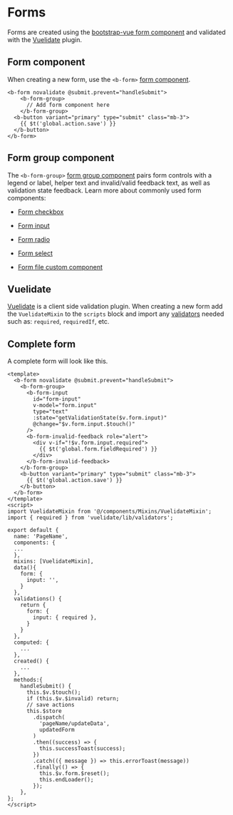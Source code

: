 # Forms

Forms are created using the [bootstrap-vue form
component](https://bootstrap-vue.org/docs/components/form)
and validated with the [Vuelidate](https://vuelidate.js.org/#sub-installation)
plugin.

## Form component

When creating a new form, use the `<b-form>` [form
component](https://bootstrap-vue.org/docs/components/form).

```vue
<b-form novalidate @submit.prevent="handleSubmit">
    <b-form-group>
      // Add form component here
    </b-form-group>
  <b-button variant="primary" type="submit" class="mb-3">
    {{ $t('global.action.save') }}
  </b-button>
</b-form>
```

## Form group component

The `<b-form-group>` [form group
component](https://bootstrap-vue.org/docs/components/form-group)
pairs form controls with a legend or label, helper text and invalid/valid
feedback text, as well as validation state feedback. Learn more about
commonly used form components:

- [Form checkbox](https://bootstrap-vue.org/docs/components/form-checkbox)
- [Form input](https://bootstrap-vue.org/docs/components/form-input)
- [Form radio](https://bootstrap-vue.org/docs/components/form-radio)
- [Form select](https://bootstrap-vue.org/docs/components/form-select)

- [Form file custom component](/guide/components/file-upload)

## Vuelidate

[Vuelidate](https://vuelidate.js.org/#sub-basic-form) is a client side
validation plugin. When creating a new form add the `VuelidateMixin`
to the `scripts` block and import any
[validators](https://vuelidate.js.org/#sub-builtin-validators) needed
such as: `required`, `requiredIf`, etc.

## Complete form

A complete form will look like this.

```vue
<template>
  <b-form novalidate @submit.prevent="handleSubmit">
    <b-form-group>
      <b-form-input
        id="form-input"
        v-model="form.input"
        type="text"
        :state="getValidationState($v.form.input)"
        @change="$v.form.input.$touch()"
      />
      <b-form-invalid-feedback role="alert">
        <div v-if="!$v.form.input.required">
          {{ $t('global.form.fieldRequired') }}
        </div>
      </b-form-invalid-feedback>
    </b-form-group>
    <b-button variant="primary" type="submit" class="mb-3">
      {{ $t('global.action.save') }}
    </b-button>
  </b-form>
</template>
<script>
import VuelidateMixin from '@/components/Mixins/VuelidateMixin';
import { required } from 'vuelidate/lib/validators';

export default {
  name: 'PageName',
  components: {
  ...
  },
  mixins: [VuelidateMixin],
  data(){
    form: {
      input: '',
    }
  },
  validations() {
    return {
      form: {
        input: { required },
      }
    }
  },
  computed: {
    ...
  },
  created() {
    ...
  },
  methods:{
    handleSubmit() {
      this.$v.$touch();
      if (this.$v.$invalid) return;
      // save actions
      this.$store
        .dispatch(
          'pageName/updateData',
          updatedForm
        )
        .then((success) => {
          this.successToast(success);
        })
        .catch(({ message }) => this.errorToast(message))
        .finally(() => {
          this.$v.form.$reset();
          this.endLoader();
        });
    },
};
</script>
```

